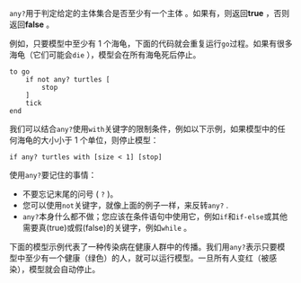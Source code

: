 `any?`用于判定给定的主体集合是否至少有一个主体 。如果有，则返回**true** ，否则返回**false** 。

例如，只要模型中至少有 1 个海龟，下面的代码就会重复运行`go`过程。如果有很多海龟（它们可能会`die` ），模型会在所有海龟死后停止。



```
to go
	if not any? turtles [
		stop
	]
	tick
end
```


我们可以结合`any?`使用`with`关键字的限制条件，例如以下示例，如果模型中的任何海龟的大小小于 1 个单位，则停止模型：



```
if any? turtles with [size < 1] [stop]
```


使用`any?`要记住的事情：

- 不要忘记末尾的问号 ( `?` )。
- 您可以使用`not`关键字，就像上面的例子一样，来反转`any?` .
- `any?`本身什么都不做；您应该在条件语句中使用它，例如`if`和`if-else`或其他需要真(true)或假(false)的关键字，例如`while` 。


下面的模型示例代表了一种传染病在健康人群中的传播。我们用`any?`表示只要模型中至少有一个健康（绿色）的人，就可以运行模型。一旦所有人变红（被感染），模型就会自动停止。
